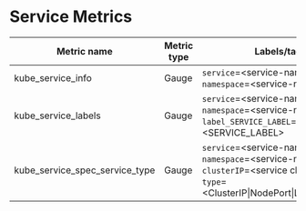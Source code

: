 # Service Metrics

| Metric name| Metric type | Labels/tags |
| ---------- | ----------- | ----------- |
| kube_service_info | Gauge | `service`=&lt;service-name&gt; <br> `namespace`=&lt;service-namespace&gt;  |
| kube_service_labels | Gauge | `service`=&lt;service-name&gt; <br> `namespace`=&lt;service-namespace&gt; <br> `label_SERVICE_LABEL`=&lt;SERVICE_LABEL&gt;  |
| kube_service_spec_service_type | Gauge | `service`=&lt;service-name&gt; <br> `namespace`=&lt;service-namespace&gt; <br> `clusterIP`=&lt;service cluster ip&gt; `type`=&lt;ClusterIP\|NodePort\|LoadBalancer&gt; |
